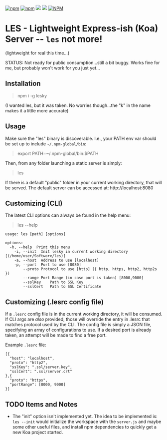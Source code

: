 [![npm](https://img.shields.io/npm/v/lesky)](https://www.npmjs.com/package/lesky)
[![npm](https://img.shields.io/npm/dt/lesky)](https://www.npmjs.com/package/lesky)
[![](https://gitlab.com/richardeschloss/les/badges/master/pipeline.svg)](https://gitlab.com/richardeschloss/les)
[![](https://gitlab.com/richardeschloss/les/badges/master/coverage.svg)](https://gitlab.com/richardeschloss/les)
[![NPM](https://img.shields.io/npm/l/lesky)](https://github.com/richardeschloss/les/blob/development/LICENSE)

# LES - Lightweight Express-ish (Koa) Server -- `les` not more!

(lightweight for real this time...)

STATUS: Not ready for public consumption...still a bit buggy. Works fine for me, but probably won't work for you just yet...

## Installation

> npm i -g lesky

(I wanted les, but it was taken. No worries though...the "k" in the name makes it a little more accurate)

## Usage

Make sure the "les" binary is discoverable. I.e., your PATH env var should be set up to include `~/.npm-global/bin`:

> export PATH=~/.npm-global/bin:\$PATH

Then, from any folder launching a static server is simply:

> les

If there is a default "public" folder in your current working directory, that will be served. The default server can be accessed at: http://localhost:8080

## Customizing (CLI)

The latest CLI options can always be found in the help menu:

> les --help

```
usage: les [path] [options]

options:
  -h, --help  Print this menu
	-i,	--init	Init lesky in current working directory [(/home/user/Software/les)]
	-a,	--host	Address to use [localhost]
	-p,	--port	Port to use [8080]
		--proto	Protocol to use [http] ({ http, https, http2, http2s })
		--range	Port Range (in case port is taken) [8000,9000]
		--sslKey	Path to SSL Key
		--sslCert	Path to SSL Certificate
```

## Customizing (.lesrc config file)

If a `.lesrc` config file is in the current working directory, it will be consumed. If CLI args are _also_ provided, those will override the entry in .lesrc that matches protocol used by the CLI. The config file is simply a JSON file, specifying an array of configurations to use. If a desired port is already taken, an attempt will be made to find a free port.

Example `.lesrc` file:

```
[{
  "host": "localhost",
  "proto": "http2",
  "sslKey": ".ssl/server.key",
  "sslCert": ".ssl/server.crt"
},{
  "proto": "https",
  "portRange": [8000, 9000]
}]
```

## TODO Items and Notes

- The "init" option isn't implemented yet. The idea to be implemented is: `les --init` would initialize the workspace with the `server.js` and maybe some other useful files, and install npm dependencies to quickly get a new Koa project started.
